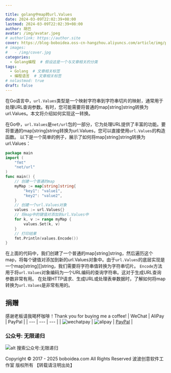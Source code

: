 ```yaml
---

title: golang中map转url.Values
date: 2024-03-09T22:02:39+08:00
lastmod: 2024-03-09T22:02:39+08:00
author: 胡巴
avatar: /img/avatar.jpeg
# authorlink: https://author.site
cover: https://blog-boboidea.oss-cn-hangzhou.aliyuncs.com/article/img/posts/auto/article%20(2).jpg
# images:
#   - /img/cover.jpg
categories:
  - Golang编程  # 假设这是一个与文章相关的分类
tags:
  - Golang  # 文章相关标签
  - 编程语言  # 文章相关标签
# nolastmod: true
draft: false
---
```

在Go语言中，`url.Values`类型是一个映射字符串到字符串切片的映射，通常用于处理URL查询参数。有时，您可能需要将普通的map[string]string转换为url.Values。本文将介绍如何实现这一转换。
<!--more-->
在Go中，`url.Values`是`net/url`包的一部分，它为处理URL提供了丰富的功能。要将普通的map[string]string转换为url.Values，您可以直接使用`url.Values`的构造函数。
以下是一个简单的例子，展示了如何将map[string]string转换为url.Values：
```go
package main
import (
	"fmt"
	"net/url"
)
func main() {
	// 创建一个普通的map
	myMap := map[string]string{
		"key1": "value1",
		"key2": "value2",
	}
	// 创建一个url.Values对象
	values := url.Values{}
	// 将map中的键值对添加到url.Values中
	for k, v := range myMap {
		values.Set(k, v)
	}
	// 打印结果
	fmt.Println(values.Encode())
}
```
在上面的代码中，我们创建了一个普通的map[string]string，然后遍历这个map，将每个键值对添加到新的url.Values对象中。由于`url.Values`的底层实现是一个map[string][]string，我们需要将字符串值转换为字符串切片。
`Encode`方法用于将`url.Values`对象编码为一个URL编码的查询字符串。这对于生成URL查询参数非常有用。
在处理HTTP请求、生成URL或处理表单数据时，了解如何将map转换为`url.Values`是非常有用的。
<!--qr_code-->
## 捐赠
感谢老板请我喝杯咖啡！Thank you for buying me a coffee!
| WeChat | AliPay | PayPal |
| --- | --- | --- |
| ![wechatpay](https://blog-boboidea.oss-cn-hangzhou.aliyuncs.com/pay/wechat_%E6%94%B6%E6%AC%BE%E7%A0%81.jpg) | ![alipay](https://blog-boboidea.oss-cn-hangzhou.aliyuncs.com/pay/alipay.jpg) | [PayPal](https://paypal.me/JianboQin?country.x=C2&locale.x=zh_XC) |
### 公众号: 无限递归
![alt 搜索公众号:无限递归](https://blog-boboidea.oss-cn-hangzhou.aliyuncs.com/article/img/gongzhonghao.jpeg "无限递归")
<!--declare-declare-->
Copyright &copy; 2017 - 2025 boboidea.com All Rights Reserved 波波创意软件工作室 版权所有 【转载请注明出处】
